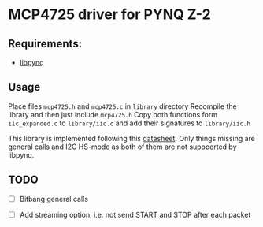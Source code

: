 # MCP4725 driver for PYNQ Z-2
## Requirements:
- [libpynq](https://pynq.tue.nl/general/libpynq/)
## Usage
Place files `mcp4725.h` and `mcp4725.c` in `library` directory
Recompile the library and then just include `mcp4725.h`
Copy both functions form `iic_expanded.c` to `library/iic.c` and add their signatures to `library/iic.h`

This library is implemented following this [datasheet](https://www.tinytronics.nl/product_files/000416_MCP4725%20datasheet.pdf).
Only things missing are general calls and I2C HS-mode as both of them are not suppoerted by libpynq.

## TODO
- [ ] Bitbang general calls
- [ ] Add streaming option, i.e. not send START and STOP after each packet

